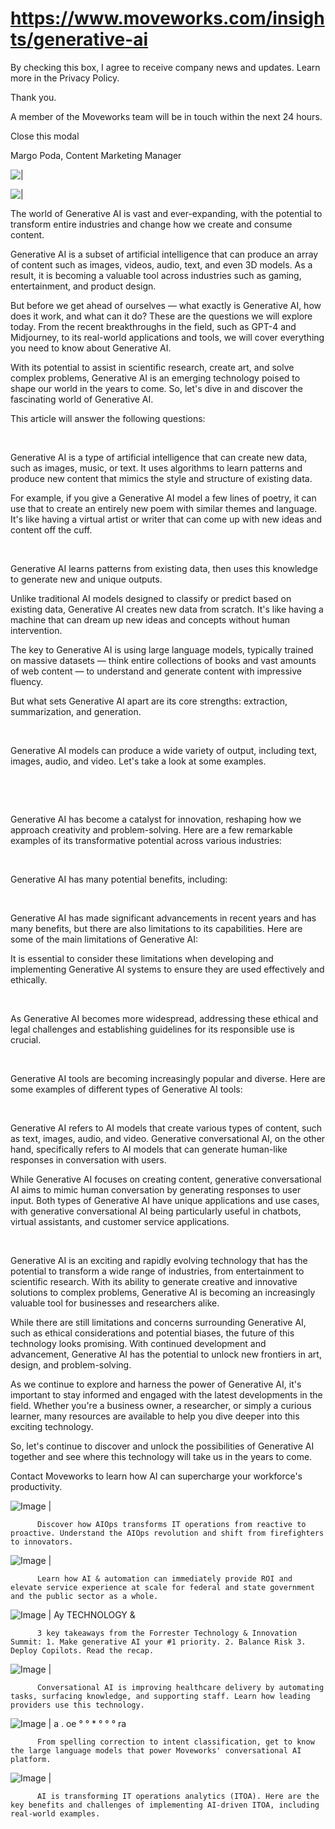 # https://www.moveworks.com/insights/generative-ai

By checking this box, I agree to receive company news and updates. Learn more in the Privacy Policy.

Thank you.

A member of the Moveworks team will be in touch within the next 24 hours.



  Close this modal
  



Margo Poda, Content Marketing Manager


![ | ](https://www.moveworks.com/hubfs/generativeAI_hero-1.jpg)

![ | ](https://www.moveworks.com/hubfs/generativeAI_hero-1.jpg)

The world of Generative AI is vast and ever-expanding, with the potential to transform entire industries and change how we create and consume content.

Generative AI is a subset of artificial intelligence that can produce an array of content such as images, videos, audio, text, and even 3D models. As a result, it is becoming a valuable tool across industries such as gaming, entertainment, and product design.

But before we get ahead of ourselves — what exactly is Generative AI, how does it work, and what can it do? These are the questions we will explore today. From the recent breakthroughs in the field, such as GPT-4 and Midjourney, to its real-world applications and tools, we will cover everything you need to know about Generative AI. 

With its potential to assist in scientific research, create art, and solve complex problems, Generative AI is an emerging technology poised to shape our world in the years to come. So, let's dive in and discover the fascinating world of Generative AI.

This article will answer the following questions:

 

Generative AI is a type of artificial intelligence that can create new data, such as images, music, or text. It uses algorithms to learn patterns and produce new content that mimics the style and structure of existing data. 

For example, if you give a Generative AI model a few lines of poetry, it can use that to create an entirely new poem with similar themes and language. It's like having a virtual artist or writer that can come up with new ideas and content off the cuff.

 

Generative AI learns patterns from existing data, then uses this knowledge to generate new and unique outputs. 

Unlike traditional AI models designed to classify or predict based on existing data, Generative AI creates new data from scratch. It's like having a machine that can dream up new ideas and concepts without human intervention.

The key to Generative AI is using large language models, typically trained on massive datasets — think entire collections of books and vast amounts of web content — to understand and generate content with impressive fluency.

But what sets Generative AI apart are its core strengths: extraction, summarization, and generation.

 

Generative AI models can produce a wide variety of output, including text, images, audio, and video. Let's take a look at some examples.

 

 

Generative AI has become a catalyst for innovation, reshaping how we approach creativity and problem-solving. Here are a few remarkable examples of its transformative potential across various industries:

 

Generative AI has many potential benefits, including:

 

Generative AI has made significant advancements in recent years and has many benefits, but there are also limitations to its capabilities. Here are some of the main limitations of Generative AI:

It is essential to consider these limitations when developing and implementing Generative AI systems to ensure they are used effectively and ethically.

 

As Generative AI becomes more widespread, addressing these ethical and legal challenges and establishing guidelines for its responsible use is crucial.

 

Generative AI tools are becoming increasingly popular and diverse. Here are some examples of different types of Generative AI tools:

 

Generative AI refers to AI models that create various types of content, such as text, images, audio, and video. Generative conversational AI, on the other hand, specifically refers to AI models that can generate human-like responses in conversation with users.

While Generative AI focuses on creating content, generative conversational AI aims to mimic human conversation by generating responses to user input. Both types of Generative AI have unique applications and use cases, with generative conversational AI being particularly useful in chatbots, virtual assistants, and customer service applications.

 

Generative AI is an exciting and rapidly evolving technology that has the potential to transform a wide range of industries, from entertainment to scientific research. With its ability to generate creative and innovative solutions to complex problems, Generative AI is becoming an increasingly valuable tool for businesses and researchers alike.

While there are still limitations and concerns surrounding Generative AI, such as ethical considerations and potential biases, the future of this technology looks promising. With continued development and advancement, Generative AI has the potential to unlock new frontiers in art, design, and problem-solving.

As we continue to explore and harness the power of Generative AI, it's important to stay informed and engaged with the latest developments in the field. Whether you're a business owner, a researcher, or simply a curious learner, many resources are available to help you dive deeper into this exciting technology.

So, let's continue to discover and unlock the possibilities of Generative AI together and see where this technology will take us in the years to come.

Contact Moveworks to learn how AI can supercharge your workforce's productivity.

![Image | ](https://www.moveworks.com/hs-fs/hubfs/AIOps-featured-image.png)


          Discover how AIOps transforms IT operations from reactive to proactive. Understand the AIOps revolution and shift from firefighters to innovators.
        

![Image | ](https://www.moveworks.com/hs-fs/hubfs/Public-Sector-Convo-AI.png)


          Learn how AI & automation can immediately provide ROI and elevate service experience at scale for federal and state government and the public sector as a whole.
        

![Image | Ay TECHNOLOGY &](https://www.moveworks.com/hs-fs/hubfs/Forrester%20T%26I%20%281%29.png)


          3 key takeaways from the Forrester Technology & Innovation Summit: 1. Make generative AI your #1 priority. 2. Balance Risk 3. Deploy Copilots. Read the recap.
        

![Image | ](https://www.moveworks.com/hs-fs/hubfs/healthcare-test.png)


          Conversational AI is improving healthcare delivery by automating tasks, surfacing knowledge, and supporting staff. Learn how leading providers use this technology.
        

![Image | a . oe ° ° * ° ° ° ra](https://www.moveworks.com/hs-fs/hubfs/Moveworks_LLM_Feature.png)


          From spelling correction to intent classification, get to know the large language models that power Moveworks' conversational AI platform.
        

![Image | ](https://www.moveworks.com/hs-fs/hubfs/ITOA_feature.png)


          AI is transforming IT operations analytics (ITOA). Here are the key benefits and challenges of implementing AI-driven ITOA, including real-world examples.
        

